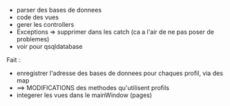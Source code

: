 - parser des bases de donnees
- code des vues
- gerer les controllers
- Exceptions => supprimer dans les catch (ca a l'air de ne pas poser de problemes)
- voir pour qsqldatabase

Fait :
- enregistrer l'adresse des bases de donnees pour chaques profil, via des map
- ==> MODIFICATIONS des methodes qu'utilisent profils
- integerer les vues dans le mainWindow (pages)
